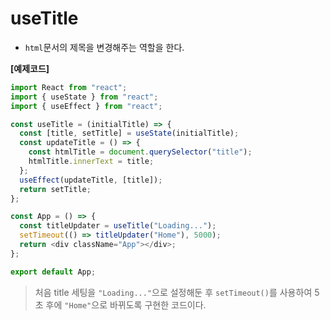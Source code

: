 # useTitle

- `html`문서의 제목을 변경해주는 역할을 한다.

**[예제코드]**
```js
import React from "react";
import { useState } from "react";
import { useEffect } from "react";

const useTitle = (initialTitle) => {
  const [title, setTitle] = useState(initialTitle);
  const updateTitle = () => {
    const htmlTitle = document.querySelector("title");
    htmlTitle.innerText = title;
  };
  useEffect(updateTitle, [title]);
  return setTitle;
};

const App = () => {
  const titleUpdater = useTitle("Loading...");
  setTimeout(() => titleUpdater("Home"), 5000);
  return <div className="App"></div>;
};

export default App;

```
> 처음 title 세팅을 `"Loading..."`으로 설정해둔 후 `setTimeout()`를 사용하여 5초 후에 `"Home"`으로 바뀌도록 구현한 코드이다.